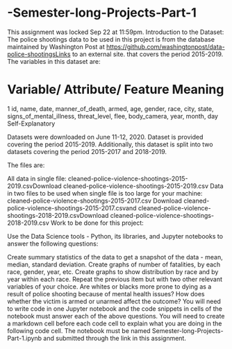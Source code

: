 # -Semester-long-Projects-Part-1

This assignment was locked Sep 22 at 11:59pm.
Introduction to the Dataset: The police shootings data to be used in this project is from the database maintained by Washington Post at https://github.com/washingtonpost/data-police-shootingsLinks to an external site. that covers the period 2015-2019.
The variables in this dataset are:

#	Variable/ Attribute/ Feature	Meaning
1	id, name, date, manner_of_death, armed, age, gender, race, city, state, signs_of_mental_illness, threat_level, flee, body_camera, year, month, day	Self-Explanatory

Datasets were downloaded on June 11-12, 2020.
Dataset is provided covering the period 2015-2019.
Additionally, this dataset is split into two datasets covering the period 2015-2017 and 2018-2019.

The files are:

All data in single file: cleaned-police-violence-shootings-2015-2019.csvDownload cleaned-police-violence-shootings-2015-2019.csv
Data in two files to be used when single file is too large for your machine: cleaned-police-violence-shootings-2015-2017.csv Download cleaned-police-violence-shootings-2015-2017.csvand cleaned-police-violence-shootings-2018-2019.csvDownload cleaned-police-violence-shootings-2018-2019.csv
Work to be done for this project:

Use the Data Science tools - Python, its libraries, and Jupyter notebooks to answer the following questions: 

Create summary statistics of the data to get a snapshot of the data - mean, median, standard deviation.
Create graphs of number of fatalities, by each race, gender, year, etc.
Create graphs to show distribution by race and by year within each race.
Repeat the previous item but with two other relevant variables of your choice.
Are whites or blacks more prone to dying as a result of police shooting because of mental health issues?
How does whether the victim is armed or unarmed affect the outcome?
You will need to write code in one Jupyter notebook and the code snippets in cells of the notebook must answer each of the above questions. You will need to create a markdown cell before each code cell to explain what you are doing in the following code cell. The notebook must be named Semester-long-Projects-Part-1.ipynb and submitted through the link in this assignment. 
